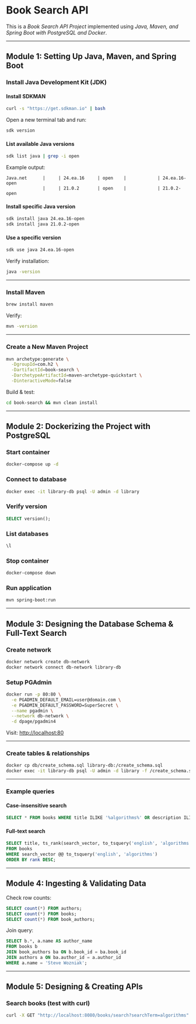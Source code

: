 # Book Search API

This is a *Book Search API Project* implemented using *Java, Maven, and Spring Boot with PostgreSQL and Docker*.

---
## Module 1: Setting Up Java, Maven, and Spring Boot

### Install Java Development Kit (JDK)

#### Install SDKMAN

```bash
curl -s "https://get.sdkman.io" | bash
```

Open a new terminal tab and run:

```bash
sdk version
```

#### List available Java versions

```bash
sdk list java | grep -i open
```

Example output:

```
Java.net      |     | 24.ea.16     | open    |            | 24.ea.16-open
              |     | 21.0.2       | open    |            | 21.0.2-open
```

#### Install specific Java version

```bash
sdk install java 24.ea.16-open
sdk install java 21.0.2-open
```

#### Use a specific version

```bash
sdk use java 24.ea.16-open
```

Verify installation:

```bash
java -version
```

---

### Install Maven

```bash
brew install maven
```

Verify:

```bash
mvn -version
```

---

### Create a New Maven Project

```bash
mvn archetype:generate \
  -DgroupId=com.h2 \
  -DartifactId=book-search \
  -DarchetypeArtifactId=maven-archetype-quickstart \
  -DinteractiveMode=false
```

Build & test:

```bash
cd book-search && mvn clean install
```

---

## Module 2: Dockerizing the Project with PostgreSQL

### Start container

```bash
docker-compose up -d
```

### Connect to database

```bash
docker exec -it library-db psql -U admin -d library
```

### Verify version

```sql
SELECT version();
```

### List databases

```sql
\l
```

### Stop container

```bash
docker-compose down
```

### Run application

```bash
mvn spring-boot:run
```

---

## Module 3: Designing the Database Schema & Full-Text Search

### Create network

```bash
docker network create db-network
docker network connect db-network library-db
```

### Setup PGAdmin

```bash
docker run -p 80:80 \
  -e PGADMIN_DEFAULT_EMAIL=user@domain.com \
  -e PGADMIN_DEFAULT_PASSWORD=SuperSecret \
  --name pgadmin \
  --network db-network \
  -d dpage/pgadmin4
```

Visit: [http://localhost:80](http://localhost:80)

---

### Create tables & relationships

```bash
docker cp db/create_schema.sql library-db:/create_schema.sql
docker exec -it library-db psql -U admin -d library -f /create_schema.sql
```

---

### Example queries

#### Case-insensitive search

```sql
SELECT * FROM books WHERE title ILIKE '%algorithms%' OR description ILIKE '%algorithms%';
```

#### Full-text search

```sql
SELECT title, ts_rank(search_vector, to_tsquery('english', 'algorithms')) AS rank
FROM books
WHERE search_vector @@ to_tsquery('english', 'algorithms')
ORDER BY rank DESC;
```

---

## Module 4: Ingesting & Validating Data

Check row counts:

```sql
SELECT count(*) FROM authors;
SELECT count(*) FROM books;
SELECT count(*) FROM book_authors;
```

Join query:

```sql
SELECT b.*, a.name AS author_name
FROM books b
JOIN book_authors ba ON b.book_id = ba.book_id
JOIN authors a ON ba.author_id = a.author_id
WHERE a.name = 'Steve Wozniak';
```

---

## Module 5: Designing & Creating APIs

### Search books (test with curl)

```bash
curl -X GET "http://localhost:8080/books/search?searchTerm=algorithms" -H "accept: application/json"
```
